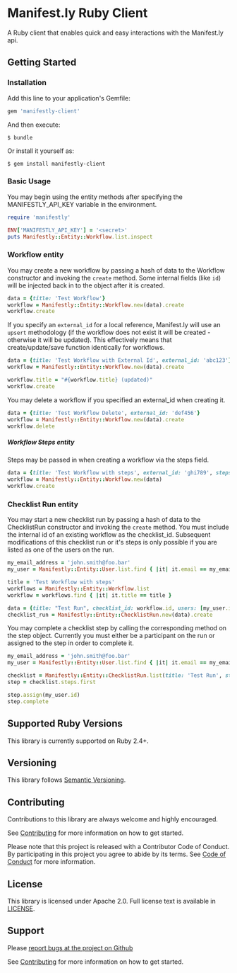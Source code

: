# Manifest.ly Ruby Client

A Ruby client that enables quick and easy interactions with the Manifest.ly api.

## Getting Started

### Installation

Add this line to your application's Gemfile:

```ruby
gem 'manifestly-client'
```

And then execute:

    $ bundle

Or install it yourself as:

    $ gem install manifestly-client

### Basic Usage

You may begin using the entity methods after specifying the MANIFESTLY_API_KEY variable in the environment.
```ruby
require 'manifestly'

ENV['MANIFESTLY_API_KEY'] = '<secret>'
puts Manifestly::Entity::Workflow.list.inspect
```

### Workflow entity

You may create a new workflow by passing a hash of data to the Workflow constructor and invoking the `create` method. Some internal fields (like `id`) will be injected back in to the object after it is created.
```ruby
data = {title: 'Test Workflow'}
workflow = Manifestly::Entity::Workflow.new(data).create
workflow.create
```

If you specify an `external_id` for a local reference, Manifest.ly will use an `upsert` methodology (if the workflow does not exist it will be created - otherwise it will be updated). This effectively means that create/update/save function identically for workflows.
```ruby
data = {title: 'Test Workflow with External Id', external_id: 'abc123'}
workflow = Manifestly::Entity::Workflow.new(data).create

workflow.title = "#{workflow.title} (updated)"
workflow.create
```

You may delete a workflow if you specified an external_id when creating it.
```ruby
data = {title: 'Test Workflow Delete', external_id: 'def456'}
workflow = Manifestly::Entity::Workflow.new(data).create
workflow.delete
```

##### Workflow Steps entity

Steps may be passed in when creating a workflow via the steps field.
```ruby
data = {title: 'Test Workflow with steps', external_id: 'ghi789', steps: [{title: 'Step One'}]}
workflow = Manifestly::Entity::Workflow.new(data)
workflow.create
```

### Checklist Run entity

You may start a new checklist run by passing a hash of data to the ChecklistRun constructor and invoking the `create` method. You must include the internal id of an existing workflow as the checklist_id. Subsequent modifications of this checklist run or it's steps is only possible if you are listed as one of the users on the run.
```ruby
my_email_address = 'john.smith@foo.bar'
my_user = Manifestly::Entity::User.list.find { |it| it.email == my_email_address }

title = 'Test Workflow with steps'
workflows = Manifestly::Entity::Workflow.list
workflow = workflows.find { |it| it.title == title }

data = {title: "Test Run", checklist_id: workflow.id, users: [my_user.id]}
checklist_run = Manifestly::Entity::ChecklistRun.new(data).create
```

You may complete a checklist step by calling the corresponding method on the step object. Currently you must either be a participant on the run or assigned to the step in order to complete it.
```ruby
my_email_address = 'john.smith@foo.bar'
my_user = Manifestly::Entity::User.list.find { |it| it.email == my_email_address }

checklist = Manifestly::Entity::ChecklistRun.list(title: 'Test Run', status: :started).first
step = checklist.steps.first

step.assign(my_user.id)
step.complete
```

## Supported Ruby Versions

This library is currently supported on Ruby 2.4+.

## Versioning

This library follows [Semantic Versioning](http://semver.org/).

## Contributing

Contributions to this library are always welcome and highly encouraged.

See [Contributing](CONTRIBUTING.md) for more information on how to get started.

Please note that this project is released with a Contributor Code of Conduct. By participating in this project you agree to abide by its terms. See [Code of Conduct](CODE_OF_CONDUCT.md) for more information.

## License

This library is licensed under Apache 2.0. Full license text is
available in [LICENSE](LICENSE.txt).

## Support

Please [report bugs at the project on Github](https://github.com/firespring/manifestly-ruby/issues)

See [Contributing](CONTRIBUTING.md) for more information on how to get started.

